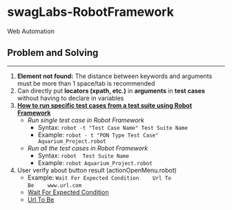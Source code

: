 # swagLabs-RobotFramework
Web Automation

## Problem and Solving
---
1. **Element not found:** The distance between keywords and arguments must be more than 1 space/tab is recommended 
2. Can directly put **locators (xpath, etc.)** in **arguments** in **test cases** without having to declare in variables
3. [**How to run specific test cases from a test suite using Robot Framework**](https://stackoverflow.com/questions/25005277/how-to-run-specific-test-cases-from-a-test-suite-using-robot-framework)
   - *Run single test case in Robot Framework*
     - Syntax: `robot -t "Test Case Name" Test Suite Name`
     - Example: `robot - t "PON Type Test Case" Aquarium_Project.robot`
   - *Run all the test cases in Robot Framework*
     - Syntax: `robot  Test Suite Name`
     - Example: `robot Aquarium_Project.robot`
4. User verify about button result (actionOpenMenu.robot)
   - Example: `Wait For Expected Condition`&nbsp;&nbsp;&nbsp;&nbsp;&nbsp;&nbsp;&nbsp;&nbsp;`Url To Be`&nbsp;&nbsp;&nbsp;&nbsp;&nbsp;&nbsp;&nbsp;&nbsp;`www.url.com`
   - [Wait For Expected Condition](https://robotframework.org/SeleniumLibrary/SeleniumLibrary.html#Wait%20For%20Expected%20Condition)     
   - [Url To Be](https://www.selenium.dev/selenium/docs/api/py/webdriver_support/selenium.webdriver.support.expected_conditions.html#selenium.webdriver.support.expected_conditions.url_to_be)